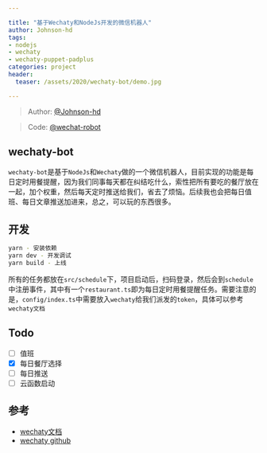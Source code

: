 ```yaml
---

title: "基于Wechaty和NodeJs开发的微信机器人"
author: Johnson-hd
tags:
- nodejs
- wechaty
- wechaty-puppet-padplus
categories: project
header:
  teaser: /assets/2020/wechaty-bot/demo.jpg

---
```


<!-- markdownlint-disable -->

> Author: [@Johnson-hd](https://github.com/Johnson-hd)

> Code: [@wechat-robot](https://github.com/Johnson-hd/wechaty-bot)

<!--more-->

## wechaty-bot
`wechaty-bot`是基于`NodeJs`和`Wechaty`做的一个微信机器人，目前实现的功能是每日定时用餐提醒，因为我们同事每天都在纠结吃什么，索性把所有要吃的餐厅放在一起，加个权重，然后每天定时推送给我们，省去了烦恼。后续我也会把每日值班、每日文章推送加进来，总之，可以玩的东西很多。

## 开发
```bash
yarn - 安装依赖
yarn dev - 开发调试
yarn build - 上线
```
所有的任务都放在`src/schedule`下，项目启动后，扫码登录，然后会到`schedule`中注册事件，其中有一个`restaurant.ts`即为每日定时用餐提醒任务。需要注意的是，`config/index.ts`中需要放入`wechaty`给我们派发的`token`，具体可以参考`wechaty文档`

## Todo
- [ ] 值班
- [x] 每日餐厅选择
- [ ] 每日推送
- [ ] 云函数启动

## 参考
- [wechaty文档](https://wechaty.js.org/v/zh/)
- [wechaty github](https://github.com/wechaty/wechaty)



 
